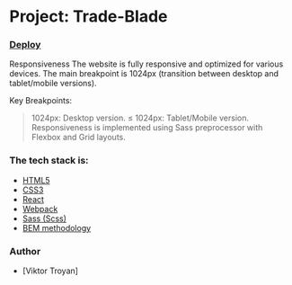 # Project: Trade-Blade

### [Deploy](https://trade-blade-alpha.vercel.app/)

Responsiveness
The website is fully responsive and optimized for various devices.
The main breakpoint is 1024px (transition between desktop and tablet/mobile versions).

Key Breakpoints:

> 1024px: Desktop version.
> ≤ 1024px: Tablet/Mobile version.
> Responsiveness is implemented using Sass preprocessor with Flexbox and Grid layouts.

### The tech stack is:

- [HTML5](https://developer.mozilla.org/en-US/docs/Web/HTML)
- [CSS3](https://developer.mozilla.org/en-US/docs/Web/CSS)
- [React](https://legacy.reactjs.org/)
- [Webpack](https://webpack.js.org/)
- [Sass (Scss)](https://sass-lang.com/documentation/)
- [BEM methodology](https://en.bem.info/methodology/)

### Author

- [Viktor Troyan]
